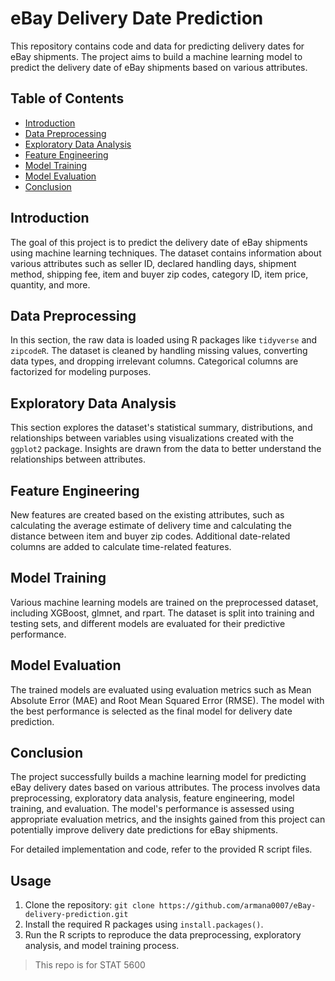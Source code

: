 # eBay Delivery Date Prediction

This repository contains code and data for predicting delivery dates for eBay shipments. The project aims to build a machine learning model to predict the delivery date of eBay shipments based on various attributes.

## Table of Contents

- [Introduction](#introduction)
- [Data Preprocessing](#data-preprocessing)
- [Exploratory Data Analysis](#exploratory-data-analysis)
- [Feature Engineering](#feature-engineering)
- [Model Training](#model-training)
- [Model Evaluation](#model-evaluation)
- [Conclusion](#conclusion)

## Introduction

The goal of this project is to predict the delivery date of eBay shipments using machine learning techniques. The dataset contains information about various attributes such as seller ID, declared handling days, shipment method, shipping fee, item and buyer zip codes, category ID, item price, quantity, and more.

## Data Preprocessing

In this section, the raw data is loaded using R packages like `tidyverse` and `zipcodeR`. The dataset is cleaned by handling missing values, converting data types, and dropping irrelevant columns. Categorical columns are factorized for modeling purposes.

## Exploratory Data Analysis

This section explores the dataset's statistical summary, distributions, and relationships between variables using visualizations created with the `ggplot2` package. Insights are drawn from the data to better understand the relationships between attributes.

## Feature Engineering

New features are created based on the existing attributes, such as calculating the average estimate of delivery time and calculating the distance between item and buyer zip codes. Additional date-related columns are added to calculate time-related features.

## Model Training

Various machine learning models are trained on the preprocessed dataset, including XGBoost, glmnet, and rpart. The dataset is split into training and testing sets, and different models are evaluated for their predictive performance.

## Model Evaluation

The trained models are evaluated using evaluation metrics such as Mean Absolute Error (MAE) and Root Mean Squared Error (RMSE). The model with the best performance is selected as the final model for delivery date prediction.

## Conclusion

The project successfully builds a machine learning model for predicting eBay delivery dates based on various attributes. The process involves data preprocessing, exploratory data analysis, feature engineering, model training, and evaluation. The model's performance is assessed using appropriate evaluation metrics, and the insights gained from this project can potentially improve delivery date predictions for eBay shipments.

For detailed implementation and code, refer to the provided R script files.

## Usage

1. Clone the repository: `git clone https://github.com/armana0007/eBay-delivery-prediction.git`
2. Install the required R packages using `install.packages()`.
3. Run the R scripts to reproduce the data preprocessing, exploratory analysis, and model training process.

> This repo is for STAT 5600

